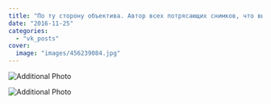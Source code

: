 ```yaml
---
title: "По ту сторону объектива. Автор всех потрясающих снимков, что вы видите в этом блоге."
date: "2016-11-25"
categories: 
  - "vk_posts"
cover:
  image: "images/456239084.jpg"
---
```


![Additional Photo](https://vodpop.ru/wp-content/uploads/2023/07/456239085.jpg)

![Additional Photo](https://vodpop.ru/wp-content/uploads/2023/07/456239086.jpg)
